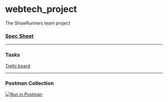 # webtech_project
The ShowRunners team project

### [Spec Sheet](https://docs.google.com/document/d/18-_wezqPLCxKlXCEETCBCXGIuGp6XRPnXejY0QO-64s/edit)
---
### Tasks

[Trello board](https://trello.com/b/xwuMayzP/webtech-project)

---
### Postman Collection
[![Run in Postman](https://run.pstmn.io/button.svg)](https://app.getpostman.com/run-collection/f033780e9563937411dc)




